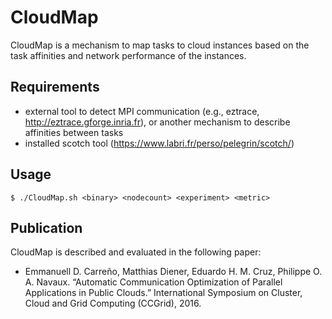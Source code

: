 # CloudMap

CloudMap is a mechanism to map tasks to cloud instances based on the task affinities and network performance of the instances.

## Requirements

- external tool to detect MPI communication (e.g., eztrace, http://eztrace.gforge.inria.fr), or another mechanism to describe affinities between tasks
- installed scotch tool (https://www.labri.fr/perso/pelegrin/scotch/)

## Usage

    $ ./CloudMap.sh <binary> <nodecount> <experiment> <metric>

## Publication

CloudMap is described and evaluated in the following paper:

- Emmanuell D. Carreño, Matthias Diener, Eduardo H. M. Cruz, Philippe O. A. Navaux. “Automatic Communication Optimization of Parallel Applications in Public Clouds.” International Symposium on Cluster, Cloud and Grid Computing (CCGrid), 2016.
